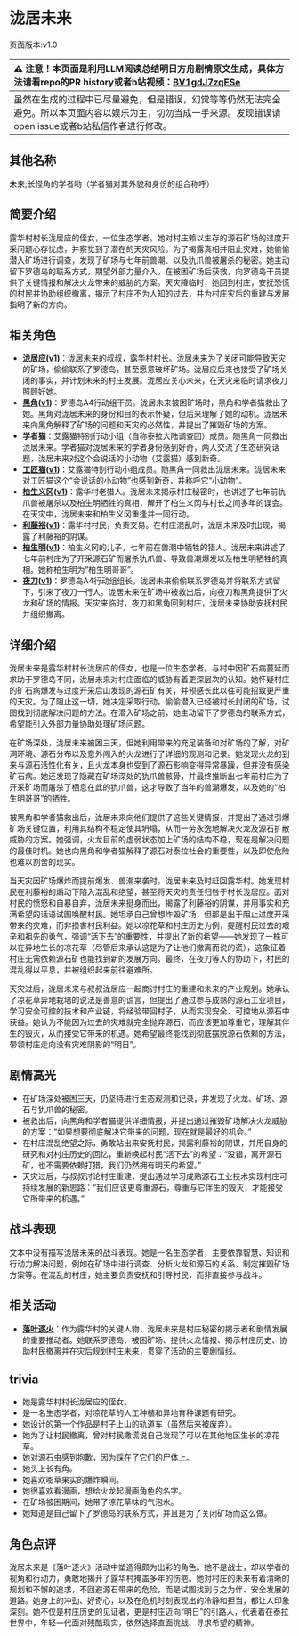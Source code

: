# 泷居未来
页面版本:v1.0
 

| :warning: 注意！本页面是利用LLM阅读总结明日方舟剧情原文生成，具体方法请看repo的PR history或者b站视频：[BV1gdJ7zqESe](https://www.bilibili.com/video/BV1gdJ7zqESe/)         |
|:----------------------------|
| 虽然在生成的过程中已尽量避免，但是错误，幻觉等等仍然无法完全避免。所以本页面内容以娱乐为主，切勿当成一手来源。发现错误请open issue或者b站私信作者进行修改。|



## 其他名称
未来;长怪角的学者哟（学者猫对其外貌和身份的组合称呼）
## 简要介绍
露华村村长泷居应的侄女，一位生态学者。她对村庄赖以生存的源石矿场的过度开采问题心存忧虑，并察觉到了潜在的天灾风险。为了揭露真相并阻止灾难，她偷偷潜入矿场进行调查，发现了矿场与七年前兽潮、以及犰爪兽被屠杀的秘密。她主动留下罗德岛的联系方式，期望外部力量介入。在被困矿场后获救，向罗德岛干员提供了关键情报和解决火龙带来的威胁的方案。天灾降临时，她回到村庄，安抚恐慌的村民并协助组织撤离，揭示了村庄不为人知的过去，并为村庄灾后的重建与发展指明了新的方向。
## 相关角色
-   **[泷居应](../char_v3/extended_char_long_ju_ying.md)([v1](extended_char_long_ju_ying.md))**：泷居未来的叔叔，露华村村长。泷居未来为了关闭可能导致天灾的矿场，偷偷联系了罗德岛，甚至愿意破坏矿场。泷居应后来也接受了矿场关闭的事实，并计划未来的村庄发展。泷居应关心未来，在天灾来临时请求夜刀照顾好她。
-   **[黑角](../char_v3/char_500_noirc.md)([v1](char_500_noirc.md))**：罗德岛A4行动组干员。泷居未来被困矿场时，黑角和学者猫救出了她。黑角对泷居未来的身份和目的表示怀疑，但后来理解了她的动机。泷居未来向黑角解释了矿场的问题和天灾的必然性，并提出了摧毁矿场的方案。
-   **学者猫**：艾露猫特别行动小组（自称泰拉大陆调查团）成员。随黑角一同救出泷居未来。学者猫对泷居未来的学者身份感到好奇，两人交流了生态研究话题，泷居未来对这个会说话的小动物（艾露猫）感到新奇。
-   **[工匠猫](../char_v3/extended_char_gong_jiang_mao.md)([v1](extended_char_gong_jiang_mao.md))**：艾露猫特别行动小组成员。随黑角一同救出泷居未来。泷居未来对工匠猫这个“会说话的小动物”也感到新奇，并称呼它“小动物”。
-   **[柏生义冈](../char_v3/extended_char_bai_sheng_yi_gang.md)([v1](extended_char_bai_sheng_yi_gang.md))**：露华村老猎人。泷居未来揭示村庄秘密时，也讲述了七年前犰爪兽被屠杀以及柏生明牺牲的真相，解开了柏生义冈与村长之间多年的误会。在天灾中，泷居未来和柏生义冈重逢并一同行动。
-   **[利藤裕](../char_v3/extended_char_li_teng_yu.md)([v1](extended_char_li_teng_yu.md))**：露华村村民，负责交易。在村庄混乱时，泷居未来及时出现，揭露了利藤裕的阴谋。
-   **[柏生明](../char_v3/extended_char_bai_sheng_ming.md)([v1](extended_char_bai_sheng_ming.md))**：柏生义冈的儿子，七年前在兽潮中牺牲的猎人。泷居未来讲述了七年前村庄为了开采源石矿而屠杀犰爪兽、导致兽潮爆发以及柏生明牺牲的真相。她称柏生明为“柏生明哥哥”。
-   **[夜刀](../char_v3/char_502_nblade.md)([v1](char_502_nblade.md))**：罗德岛A4行动组组长。泷居未来偷偷联系罗德岛并将联系方式留下，引来了夜刀一行人。泷居未来在矿场中被救出后，向夜刀和黑角提供了火龙和矿场的情报。天灾来临时，夜刀和黑角回到村庄，泷居未来协助安抚村民并组织撤离。
## 详细介绍
泷居未来是露华村村长泷居应的侄女，也是一位生态学者。与村中因矿石病蔓延而求助于罗德岛不同，泷居未来对村庄面临的威胁有着更深层次的认知。她怀疑村庄的矿石病爆发与过度开采后山发现的源石矿有关，并预感长此以往可能招致更严重的天灾。为了阻止这一切，她决定采取行动，偷偷潜入已经被村长封闭的矿场，试图找到彻底解决问题的方法。在潜入矿场之前，她主动留下了罗德岛的联系方式，希望能引入外部力量协助处理矿场问题。

在矿场深处，泷居未来被困三天，但她利用带来的充足装备和对矿场的了解，对矿洞环境、源石分布以及意外闯入的火龙进行了详细的观测和记录。她发现火龙的到来与源石活性化有关，且火龙本身也受到了源石影响变得异常暴躁，但并没有感染矿石病。她还发现了隐藏在矿场深处的犰爪兽骸骨，并最终推断出七年前村庄为了开采矿场而屠杀了栖息在此的犰爪兽，这才导致了当年的兽潮爆发，以及她的“柏生明哥哥”的牺牲。

被黑角和学者猫救出后，泷居未来向他们提供了这些关键情报，并提出了通过引爆矿场关键位置，利用其结构不稳定使其坍塌，从而一劳永逸地解决火龙及源石扩散威胁的方案。她强调，火龙目前的虚弱状态加上矿场的结构不稳，现在是解决问题的最佳时机。她也向黑角和学者猫解释了源石对泰拉社会的重要性，以及即使危险也难以割舍的现实。

当天灾因矿场爆炸而提前爆发、兽潮来袭时，泷居未来及时赶回露华村。她发现村民在利藤裕的煽动下陷入混乱和绝望，甚至将天灾的责任归咎于村长泷居应。面对村民的愤怒和自暴自弃，泷居未来挺身而出，揭露了利藤裕的阴谋，并用事实和充满希望的话语试图唤醒村民。她坦承自己曾想炸毁矿场，但那是出于阻止过度开采带来的灾难，而非损害村民利益。她以凉花草和村庄历史为例，提醒村民过去的艰辛和祖先的勇气，强调“活下去”的重要性，并提出了新的希望——她发现了一株可以在异地生长的凉花草（尽管后来承认这是为了让他们撤离而说的谎），这象征着村庄无需依赖源石矿也能找到新的发展方向。最终，在夜刀等人的协助下，村民的混乱得以平息，并被组织起来前往避难所。

天灾过后，泷居未来与叔叔泷居应一起商讨村庄的重建和未来的产业规划。她承认了凉花草异地栽培的说法是善意的谎言，但提出了通过参与成熟的源石工业项目，学习安全可控的技术和产业链，将经验带回村子，从而实现安全、可控地从源石中获益。她认为不能因为过去的灾难就完全抛弃源石，而应该更加尊重它，理解其伴生的毁灭，从而接受它带来的机遇。她希望最终能找到彻底摆脱源石依赖的方法，带领村庄走向没有灾难阴影的“明日”。
## 剧情高光
-   在矿场深处被困三天，仍坚持进行生态观测和记录，并发现了火龙、矿场、源石与犰爪兽的秘密。
-   被救出后，向黑角和学者猫提供详细情报，并提出通过摧毁矿场解决火龙威胁的方案：“如果想要彻底解决它带来的问题，现在就是最好的机会。”
-   在村庄混乱绝望之际，勇敢站出来安抚村民，揭露利藤裕的阴谋，并用自身的研究和对村庄历史的回忆，重新唤起村民“活下去”的希望：“没错，离开源石矿，也不需要依赖打猎，我们仍然拥有明天的希望。”
-   天灾过后，与叔叔讨论村庄重建，提出通过学习成熟源石工业技术实现村庄可持续发展的新思路：“我们应该更尊重源石，尊重与它伴生的毁灭，才能接受它所带来的机遇。”
## 战斗表现
文本中没有描写泷居未来的战斗表现。她是一名生态学者，主要依靠智慧、知识和行动力解决问题，例如在矿场中进行调查、分析火龙和源石的关系、制定摧毁矿场方案等。在混乱的村庄，她主要负责安抚和引导村民，而非直接参与战斗。
## 相关活动
-   **[落叶逐火](../stories/act24side.md)**：作为露华村的关键人物，泷居未来是村庄秘密的揭示者和剧情发展的重要推动者。她联系罗德岛、被困矿场、提供火龙情报、揭示村庄历史、协助村民撤离并在灾后规划村庄未来，贯穿了活动的主要剧情线。
## trivia
-   她是露华村村长泷居应的侄女。
-   是一名生态学者，对凉花草的人工种植和异地育种课题有研究。
-   她设计的第一个作品是村子上山的轨道车（虽然后来被废弃）。
-   她为了让村民撤离，曾对村民撒谎说自己发现了可以在其他地区生长的凉花草。
-   她对源石虫感到抱歉，因为踩在了它们的尸体上。
-   她头上长有角。
-   她喜欢嘭草果实的爆炸瞬间。
-   她很喜欢看漫画，想给火龙起漫画角色的名字。
-   在矿场被困期间，她带了凉花草味的气泡水。
-   她知道是自己留下了罗德岛的联系方式，并且是为了关闭矿场而这么做。
## 角色点评
泷居未来是《落叶逐火》活动中塑造得颇为出彩的角色。她不是战士，却以学者的视角和行动力，勇敢地揭开了露华村掩盖多年的伤疤。她对村庄的未来有着清晰的规划和不懈的追求，不回避源石带来的危险，而是试图找到与之为伴、安全发展的道路。她身上的冲劲、好奇心，以及在危机时刻表现出的冷静和担当，都让人印象深刻。她不仅是村庄历史的见证者，更是村庄迈向“明日”的引路人，代表着在泰拉世界中，年轻一代面对残酷现实，依然选择直面挑战、寻求希望的精神。